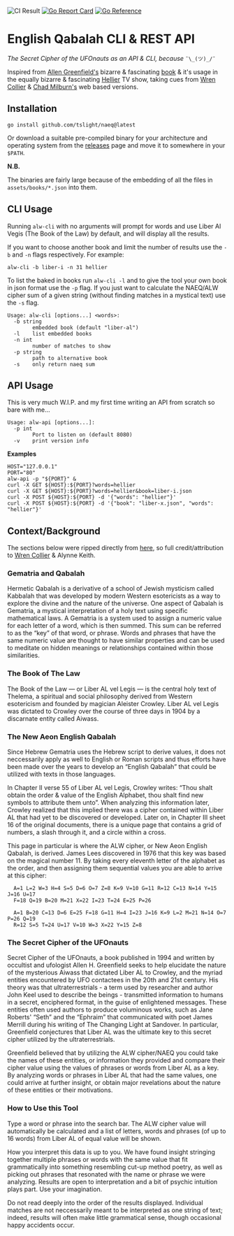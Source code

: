  ![CI Result](https://github.com/tslight/naeq/actions/workflows/build.yml/badge.svg?event=push) [![Go Report Card](https://goreportcard.com/badge/github.com/tslight/naeq)](https://goreportcard.com/report/github.com/tslight/naeq) [![Go Reference](https://pkg.go.dev/badge/github.com/tslight/naeq.svg)](https://pkg.go.dev/github.com/tslight/naeq)
# English Qabalah CLI & REST API

*The Secret Cipher of the UFOnauts as an API & CLI, because* `¯\_(ツ)_/¯`

Inspired from [Allen
Greenfield's](https://en.wikipedia.org/wiki/Allen_H._Greenfield) bizarre &
fascinating
[book](https://www.amazon.co.uk/Complete-SECRET-CIPHER-UfOnauts/dp/171864535X)
& it's usage in the equally bizarre & fascinating
[Hellier](https://www.hellier.tv/) TV show, taking cues from
[Wren Collier](https://www.naeq.io/) & [Chad Milburn's](http://www.naequery.com/) web based
versions.

## Installation

``` shell
go install github.com/tslight/naeq@latest
```

Or download a suitable pre-compiled binary for your architecture and operating
system from the [releases](https://github.com/tslight/naeq/releases) page and
move it to somewhere in your `$PATH`.

**N.B.**

The binaries are fairly large because of the embedding of all the files in
`assets/books/*.json` into them.

## CLI Usage

Running `alw-cli` with no arguments will prompt for words and use Liber Al
Vegis (The Book of the Law) by default, and will display all the results.

If you want to choose another book and limit the number of results use the `-b`
and `-n` flags respectively. For example:

``` shell
alw-cli -b liber-i -n 31 hellier
```

To list the baked in books run `alw-cli -l` and to give the tool your own book
in json format use the `-p` flag. If you just want to calculate the NAEQ/ALW
cipher sum of a given string (without finding matches in a mystical text) use
the `-s` flag.

``` text
Usage: alw-cli [options...] <words>:
  -b string
        embedded book (default "liber-al")
  -l    list embedded books
  -n int
        number of matches to show
  -p string
        path to alternative book
  -s    only return naeq sum
```

## API Usage

This is very much W.I.P. and my first time writing an API from scratch so bare
with me...

``` text
Usage: alw-api [options...]:
  -p int
        Port to listen on (default 8080)
  -v    print version info
```

**Examples**

``` shell
HOST="127.0.0.1"
PORT="80"
alw-api -p "${PORT}" &
curl -X GET ${HOST}:${PORT}?words=hellier
curl -X GET ${HOST}:${PORT}?words=hellier&book=liber-i.json
curl -X POST ${HOST}:${PORT} -d '{"words": "hellier"}'
curl -X POST ${HOST}:${PORT} -d '{"book": "liber-x.json", "words": "hellier"}'
```

## Context/Background

The sections below were ripped directly from [here](https://www.naeq.io/about),
so full credit/attribution to [Wren Collier](https://liminalroom.com/) & Alynne
Keith.

### Gematria and Qabalah

Hermetic Qabalah is a derivative of a school of Jewish mysticism called
Kabbalah that was developed by modern Western esotericists as a way to explore
the divine and the nature of the universe. One aspect of Qabalah is Gematria, a
mystical interpretation of a holy text using specific mathematical laws. A
Gematria is a system used to assign a numeric value for each letter of a word,
which is then summed. This sum can be referred to as the “key” of that word, or
phrase. Words and phrases that have the same numeric value are thought to have
similar properties and can be used to meditate on hidden meanings or
relationships contained within those similarities.

### The Book of The Law

The Book of the Law — or Liber AL vel Legis — is the central holy text of
Thelema, a spiritual and social philosophy derived from Western esotericism and
founded by magician Aleister Crowley. Liber AL vel Legis was dictated to
Crowley over the course of three days in 1904 by a discarnate entity called
Aiwass.

### The New Aeon English Qabalah

Since Hebrew Gematria uses the Hebrew script to derive values, it does not
neccessarily apply as well to English or Roman scripts and thus efforts have
been made over the years to develop an “English Qabalah” that could be utilized
with texts in those languages.

In Chapter II verse 55 of Liber AL vel Legis, Crowley writes: “Thou shalt
obtain the order & value of the English Alphabet, thou shalt find new symbols
to attribute them unto”. When analyzing this information later, Crowley
realized that this implied there was a cipher contained within Liber AL that
had yet to be discovered or developed. Later on, in Chapter III sheet 16 of the
original documents, there is a unique page that contains a grid of numbers, a
slash through it, and a circle within a cross.

This page in particular is where the ALW cipher, or New Aeon English Qabalah,
is derived. James Lees discovered in 1976 that this key was based on the
magical number 11. By taking every eleventh letter of the alphabet as the
order, and then assigning them sequential values you are able to arrive at this
cipher:

``` text
  A=1 L=2 W=3 H=4 S=5 D=6 O=7 Z=8 K=9 V=10 G=11 R=12 C=13 N=14 Y=15 J=16 U=17
  F=18 Q=19 B=20 M=21 X=22 I=23 T=24 E=25 P=26
```

``` text
  A=1 B=20 C=13 D=6 E=25 F=18 G=11 H=4 I=23 J=16 K=9 L=2 M=21 N=14 O=7 P=26 Q=19
  R=12 S=5 T=24 U=17 V=10 W=3 X=22 Y=15 Z=8
```

### The Secret Cipher of the UFOnauts

Secret Cipher of the UFOnauts, a book published in 1994 and written by
occultist and ufologist Allen H. Greenfield seeks to help elucidate the nature
of the mysterious Aiwass that dictated Liber AL to Crowley, and the myriad
entities encountered by UFO contactees in the 20th and 21st century. His theory
was that ultraterrestrials - a term used by researcher and author John Keel
used to describe the beings - transmitted information to humans in a secret,
enciphered format, in the guise of enlightened messages. These entities often
used authors to produce voluminous works, such as Jane Roberts' “Seth” and the
“Ephraim” that communicated with poet James Merrill during his writing of The
Changing Light at Sandover. In particular, Greenfield conjectures that Liber AL
was the ultimate key to this secret cipher utilized by the ultraterrestrials.

Greenfield believed that by utilizing the ALW cipher/NAEQ you could take the
names of these entities, or information they provided and compare their cipher
value using the values of phrases or words from Liber AL as a key. By analyzing
words or phrases in Liber AL that had the same values, one could arrive at
further insight, or obtain major revelations about the nature of these entities
or their motivations.

### How to Use this Tool

Type a word or phrase into the search bar. The ALW cipher value will
automatically be calculated and a list of letters, words and phrases (of up to
16 words) from Liber AL of equal value will be shown.

How you interpret this data is up to you. We have found insight stringing
together multiple phrases or words with the same value that fit grammatically
into something resembling cut-up method poetry, as well as picking out phrases
that resonated with the name or phrase we were analyzing. Results are open to
interpretation and a bit of psychic intuition plays part. Use your imagination.

Do not read deeply into the order of the results displayed. Individual matches
are not neccessarily meant to be interpreted as one string of text; indeed,
results will often make little grammatical sense, though occasional happy
accidents occur.

